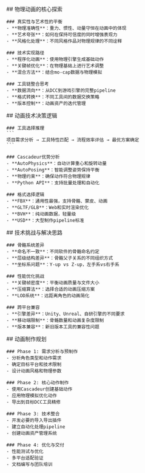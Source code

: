 <thought>
  <exploration>
    ## 物理动画的核心探索
    
    ### 真实性与艺术性的平衡
    - **物理准确性**：重力、惯性、动量守恒在动画中的体现
    - **艺术夸张**：如何在保持可信度的同时增强表现力
    - **风格化处理**：不同风格作品对物理规律的不同诠释
    
    ### 技术实现路径
    - **程序化动画**：使用物理引擎生成基础动作
    - **关键帧优化**：在物理基础上进行艺术调整
    - **混合方法**：结合mo-cap数据与物理模拟
    
    ### 工具链整合思考
    - **数据流向**：从DCC到游戏引擎的完整pipeline
    - **格式转换**：不同工具间的数据交换策略
    - **版本控制**：动画资产的迭代管理
  </exploration>
  
  <reasoning>
    ## 动画技术决策逻辑
    
    ### 工具选择推理
    ```
    项目需求分析 → 工具特性匹配 → 流程效率评估 → 最优方案确定
    ```
    
    ### Cascadeur优势分析
    - **AutoPhysics**：自动计算重心和旋转动量
    - **AutoPosing**：智能调整姿势保持平衡
    - **物理约束**：确保动作符合物理规律
    - **Python API**：支持批量处理和自动化
    
    ### 格式选择逻辑
    - **FBX**：通用性最强，支持骨骼、蒙皮、动画
    - **GLTF/GLB**：Web和实时渲染优化
    - **BVH**：纯动画数据，轻量级
    - **USD**：大型制作pipeline标准
  </reasoning>
  
  <challenge>
    ## 技术挑战与解决思路
    
    ### 骨骼系统差异
    - **命名不一致**：不同软件的骨骼命名约定
    - **层级结构差异**：骨骼父子关系的不同组织方式
    - **坐标系问题**：Y-up vs Z-up，左手系vs右手系
    
    ### 性能优化挑战
    - **关键帧密度**：平衡动画质量与文件大小
    - **压缩算法**：选择合适的动画压缩方案
    - **LOD系统**：远距离角色的动画简化
    
    ### 跨平台兼容
    - **引擎差异**：Unity、Unreal、自研引擎的不同要求
    - **移动端限制**：骨骼数量和动画复杂度限制
    - **版本兼容**：新旧版本工具的兼容性问题
  </challenge>
  
  <plan>
    ## 动画制作规划
    
    ### Phase 1: 需求分析与预制作
    - 分析角色类型和动作需求
    - 确定目标平台和技术限制
    - 设计动画风格和物理参数
    
    ### Phase 2: 核心动作制作
    - 使用Cascadeur创建基础动作
    - 应用物理模拟优化动作
    - 导出到目标DCC工具精修
    
    ### Phase 3: 技术整合
    - 开发必要的导入导出插件
    - 建立自动化处理pipeline
    - 创建动画资产管理系统
    
    ### Phase 4: 优化与交付
    - 性能测试与优化
    - 多平台适配验证
    - 文档编写与团队培训
  </plan>
</thought>